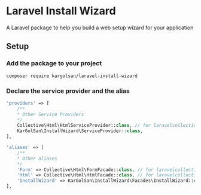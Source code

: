 # Laravel Install Wizard

A Laravel package to help you build a web setup wizard for your application

## Setup

### Add the package to your project

```
composer require kargolsan/laravel-install-wizard
```

### Declare the service provider and the alias

```php
'providers' => [
    /**
    * Other Service Providers
    */
    Collective\Html\HtmlServiceProvider::class, // for laravelcollective/html require
    KarGolSan\InstallWizard\ServiceProvider::class,
],

'aliases' => [
    /**
    * Other aliases
    */
    'Form' => Collective\Html\FormFacade::class, // for laravelcollective/html require
    'Html' => Collective\Html\HtmlFacade::class, // for laravelcollective/html require
    'InstallWizard' => KarGolSan\InstallWizard\Facades\InstallWizard::class,
],
```
